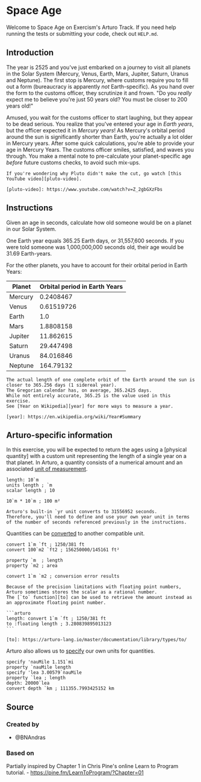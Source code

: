 # Space Age

Welcome to Space Age on Exercism's Arturo Track.
If you need help running the tests or submitting your code, check out `HELP.md`.

## Introduction

The year is 2525 and you've just embarked on a journey to visit all planets in the Solar System (Mercury, Venus, Earth, Mars, Jupiter, Saturn, Uranus and Neptune).
The first stop is Mercury, where customs require you to fill out a form (bureaucracy is apparently _not_ Earth-specific).
As you hand over the form to the customs officer, they scrutinize it and frown.
"Do you _really_ expect me to believe you're just 50 years old?
You must be closer to 200 years old!"

Amused, you wait for the customs officer to start laughing, but they appear to be dead serious.
You realize that you've entered your age in _Earth years_, but the officer expected it in _Mercury years_!
As Mercury's orbital period around the sun is significantly shorter than Earth, you're actually a lot older in Mercury years.
After some quick calculations, you're able to provide your age in Mercury Years.
The customs officer smiles, satisfied, and waves you through.
You make a mental note to pre-calculate your planet-specific age _before_ future customs checks, to avoid such mix-ups.

~~~~exercism/note
If you're wondering why Pluto didn't make the cut, go watch [this YouTube video][pluto-video].

[pluto-video]: https://www.youtube.com/watch?v=Z_2gbGXzFbs
~~~~

## Instructions

Given an age in seconds, calculate how old someone would be on a planet in our Solar System.

One Earth year equals 365.25 Earth days, or 31,557,600 seconds.
If you were told someone was 1,000,000,000 seconds old, their age would be 31.69 Earth-years.

For the other planets, you have to account for their orbital period in Earth Years:

| Planet  | Orbital period in Earth Years |
| ------- | ----------------------------- |
| Mercury | 0.2408467                     |
| Venus   | 0.61519726                    |
| Earth   | 1.0                           |
| Mars    | 1.8808158                     |
| Jupiter | 11.862615                     |
| Saturn  | 29.447498                     |
| Uranus  | 84.016846                     |
| Neptune | 164.79132                     |

~~~~exercism/note
The actual length of one complete orbit of the Earth around the sun is closer to 365.256 days (1 sidereal year).
The Gregorian calendar has, on average, 365.2425 days.
While not entirely accurate, 365.25 is the value used in this exercise.
See [Year on Wikipedia][year] for more ways to measure a year.

[year]: https://en.wikipedia.org/wiki/Year#Summary
~~~~

## Arturo-specific information

In this exercise, you will be expected to return the ages using a [physical quantity] with a custom unit representing the length of a single year on a that planet.
In Arturo, a quantity consists of a numerical amount and an associated [unit of measurement][unit-of-measurement].

```arturo
length: 10`m
units length ; `m
scalar length ; 10

10`m * 10`m ; 100 m²
```

~~~~exercism/caution
Arturo's built-in `yr unit converts to 31556952 seconds.
Therefore, you'll need to define and use your own year unit in terms of the number of seconds referenced previously in the instructions.
~~~~

Quantities can be [converted][convert] to another compatible unit.
```arturo
convert 1`m `ft ; 1250/381 ft
convert 100`m2 `ft2 ; 156250000/145161 ft²

property `m  ; length
property `m2 ; area

convert 1`m `m2 ; conversion error results
```

~~~~exercism/note
Because of the precision limitations with floating point numbers, Arturo sometimes stores the scalar as a rational number.
The [`to` function][to] can be used to retrieve the amount instead as an approximate floating point number.

```arturo
length: convert 1`m `ft ; 1250/381 ft
to :floating length ; 3.280839895013123
```

[to]: https://arturo-lang.io/master/documentation/library/types/to/
~~~~

Arturo also allows us to [specify] our own units for quantities.

```arturo
specify 'nauMile 1.151`mi
property `nauMile length
specify 'lea 3.00579`nauMile
property `lea ; length
depth: 20000`lea
convert depth `km ; 111355.7993425152 km
```

[physical-quantities]: https://en.wikipedia.org/wiki/Physical_quantity  
[unit-of-measurement]: https://en.wikipedia.org/wiki/Unit_of_measurement
[convert]: https://arturo-lang.io/master/documentation/library/quantities/convert/
[specify]: https://arturo-lang.io/master/documentation/library/quantities/specify/

## Source

### Created by

- @BNAndras

### Based on

Partially inspired by Chapter 1 in Chris Pine's online Learn to Program tutorial. - https://pine.fm/LearnToProgram/?Chapter=01